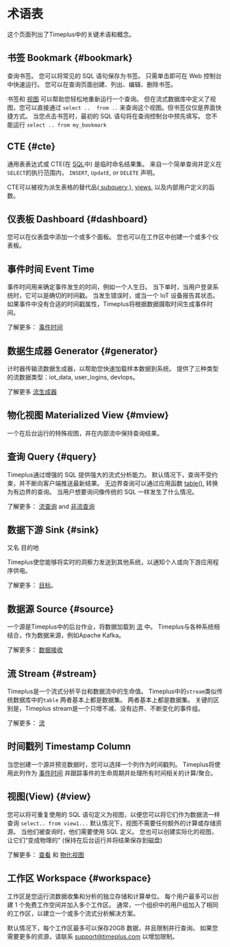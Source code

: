 # 术语表

这个页面列出了Timeplus中的关键术语和概念。

## 书签 Bookmark {#bookmark}

查询书签。 您可以将常见的 SQL 语句保存为书签。 只需单击即可在 Web 控制台中快速运行。 您可以在查询页面创建、列出、编辑、删除书签。

书签和 [视图](#view) 可以帮助您轻松地重新运行一个查询。 但在流式数据库中定义了视图，您可以直接通过 `select ..  from ..` 来查询这个视图。但书签仅仅是界面快捷方式。 当您点击书签时，最初的 SQL 语句将在查询控制台中预先填写。 您不能运行 `select .. from my_bookmark`



## CTE {#cte}

通用表表达式或 CTE(在 [SQL](https://en.wikipedia.org/wiki/SQL)中) 是临时命名结果集。 来自一个简单查询并定义在 `SELECT`的执行范围内， `INSERT`, `UpdatE`, or `DELETE` 声明。

CTE可以被视为派生表格的替代品([ subquery ](https://en.wikipedia.org/wiki/Subquery)), [views](https://en.wikipedia.org/wiki/View_(database)), 以及内部用户定义的函数。

## 仪表板 Dashboard {#dashboard}

您可以在仪表盘中添加一个或多个面板。 您也可以在工作区中创建一个或多个仪表板。

## 事件时间 Event Time

事件时间用来确定事件发生的时间，例如一个人生日。 当下单时，当用户登录系统时，它可以是确切的时间戳。 当发生错误时，或当一个 IoT 设备报告其状态。 如果事件中没有合适的时间戳属性，Timeplus将根据数据摄取时间生成事件时间。

了解更多： [事件时间](eventtime)

## 数据生成器 Generator {#generator}

计时器传输流数据生成器，以帮助您快速加载样本数据到系统。 提供了三种类型的流数据类型：iot_data, user_logins, devlops。

了解更多 [流生成器](stream-generator)

## 物化视图 Materialized View {#mview}

一个在后台运行的特殊视图，并在内部流中保持查询结果。

## 查询 Query {#query}

Timeplus通过增强的 SQL 提供强大的流式分析能力。 默认情况下，查询不受约束，并不断向客户端推送最新结果。 无边界查询可以通过应用函数 [table()](functions#table), 转换为有边界的查询。 当用户想要询问像传统的 SQL 一样发生了什么情况。

了解更多： [流查询](stream-query) and [非流查询](history)

## 数据下游 Sink {#sink}

又名 目的地

Timeplus使您能够将实时的洞察力发送到其他系统，以通知个人或向下游应用程序供电。

了解更多： [目标](destination)。

## 数据源 Source {#source}

一个源是Timeplus中的后台作业，将数据加载到 [流](#stream) 中。 Timeplus与各种系统相结合，作为数据来源，例如Apache Kafka。

了解更多： [数据接收](http://localhost:3030/docs/ingestion)

## 流 Stream {#stream}

Timeplus是一个流式分析平台和数据流中的生命值。 Timeplus中的`stream`类似传统数据库中的`table` 两者基本上都是数据集。 两者基本上都是数据集。 关键的区别是，Timeplus stream是一个只增不减、没有边界、不断变化的事件组。

了解更多： [流](working-with-streams)

## 时间戳列 Timestamp Column

当您创建一个源并预览数据时，您可以选择一个列作为时间戳列。 Timeplus将使用此列作为 [事件时间](#event_time) 并跟踪事件的生命周期并处理所有时间相关的计算/聚合。

## 视图(View) {#view}

您可以将可重复使用的 SQL 语句定义为视图，以便您可以将它们作为数据流一样查询 `select.. from view1...` 默认情况下，视图不需要任何额外的计算或存储资源。 当他们被查询时，他们需要使用 SQL 定义。 您也可以创建实际化的视图，让它们“变成物理的” (保持在后台运行并将结果保存到磁盘)

了解更多： [查看](view) 和 [物化视图](view#m_view)

## 工作区 Workspace {#workspace}

工作区是您运行流数据收集和分析的独立存储和计算单位。 每个用户最多可以创建 1 个免费工作空间并加入多个工作区。 通常，一个组织中的用户组加入了相同的工作区，以建立一个或多个流式分析解决方案。

默认情况下，每个工作区最多可以保存20GB 数据，并且限制并行查询。 如果您需要更多的资源，请联系 support@timeplus.com 以增加限制。